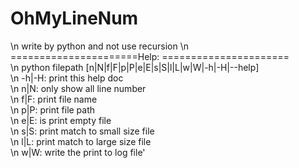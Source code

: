 # OhMyLineNum 

\n write by python and not use recursion
\n ======================Help: ======================\
\n python filepath [n|N|f|F|p|P|e|E|s|S|l|L|w|W|-h|-H|--help]\
\n        -h|-H: print this help doc\
\n        n|N: only show all line number\
\n        f|F: print file name \
\n        p|P: print file path\
\n        e|E: is print empty file\
\n        s|S: print match to small size file\
\n        l|L: print match to large size file\
\n        w|W: write the print to log file'
